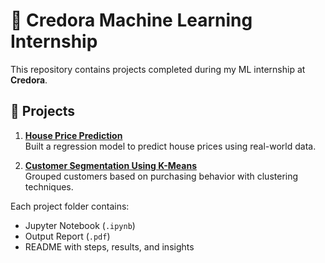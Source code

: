 # 🌟 Credora Machine Learning Internship

This repository contains projects completed during my ML internship at **Credora**.

## 📁 Projects

1. **[House Price Prediction](./Task1/README.md)**  
   Built a regression model to predict house prices using real-world data.

2. **[Customer Segmentation Using K-Means](./Task2/README.md)**  
   Grouped customers based on purchasing behavior with clustering techniques.

Each project folder contains:
- Jupyter Notebook (`.ipynb`)
- Output Report (`.pdf`)
- README with steps, results, and insights


